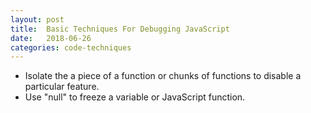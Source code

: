```yaml
---
layout: post
title:  Basic Techniques For Debugging JavaScript
date:   2018-06-26
categories: code-techniques
---
```


- Isolate the a piece of a function or chunks of functions to disable a particular feature.
- Use "null" to freeze a variable or JavaScript function.